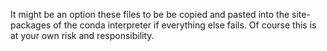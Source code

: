 It might be an option these files to be be copied and pasted into the site-packages of the conda interpreter if everything else fails. Of course this is at your own risk and responsibility.  

